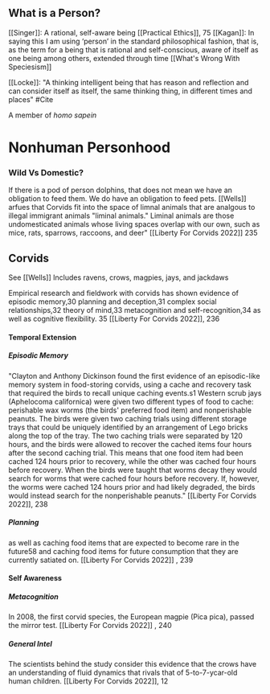 ## What is a Person?

[[Singer]]: A rational, self-aware being [[Practical Ethics]], 75
[[Kagan]]: In saying this I am using ‘person’ in the standard philosophical fashion, that is, as the
term for a being that is rational and self-conscious, aware of itself as one being among
others, extended through time [[What's Wrong With Speciesism]]

[[Locke]]: "A thinking intelligent being that has reason and reflection and can consider itself as itself, the same thinking thing, in different times and places"  #Cite 

A member of *homo sapein*

# Nonhuman Personhood

### Wild Vs Domestic?
If there is a pod of person dolphins, that does not mean we have an obligation to feed them. We do have an obligation to feed pets. 
[[Wells]] arfues that Corvids fit into the space of limnal animals that are analgous to illegal immigrant animals
	"liminal animals." Liminal animals are those undomesticated animals whose living spaces overlap with our own, such as mice, rats, sparrows, raccoons, and deer" [[Liberty For Corvids 2022]] 235

## Corvids
See [[Wells]]
Includes ravens, crows, magpies, jays, and jackdaws

Empirical research and fieldwork with corvids has shown evidence of episodic memory,30 planning and deception,31 complex social relationships,32 theory of mind,33 metacognition and self-recognition,34 as well as cognitive flexibility. 35 [[Liberty For Corvids 2022]], 236

#### Temporal Extension

##### Episodic Memory
"Clayton and Anthony Dickinson found the first evidence of an episodic-like memory system in food-storing corvids, using a cache and recovery task that required the birds to recall unique caching events.s1 Western scrub jays (Aphelocoma californica) were given two different types of food to cache: perishable wax worms (the birds' preferred food item) and nonperishable peanuts. The birds were given two caching trials using different storage trays that could be uniquely identified by an arrangement of Lego bricks along the top of the tray. The two caching trials were separated by 120 hours, and the birds were allowed to recover the cached items four hours after the second caching trial. This means that one food item had been cached 124 hours prior to recovery, while the other was cached four hours before recovery. When the birds were taught that worms decay they would search for worms that were cached four hours before recovery. If, however, the worms were cached 124 hours prior and had likely degraded, the birds would instead search for the nonperishable peanuts." [[Liberty For Corvids 2022]], 238

##### Planning
as well as caching food items that are expected to become rare in the future58 and caching food items for future consumption that they are currently satiated on. [[Liberty For Corvids 2022]] , 239

#### Self Awareness

##### Metacognition
In 2008, the first corvid species, the European magpie (Pica pica), passed the mirror test. [[Liberty For Corvids 2022]] , 240

##### General Intel
The scientists behind the study consider this evidence that the crows have an understanding of fluid dynamics that rivals that of 5-to-7-ycar-old human children. [[Liberty For Corvids 2022]], 12